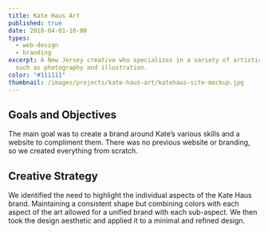 ```yaml
---
title: Kate Haus Art
published: true
date: 2018-04-01-10-00
types:
  - web-design
  - branding
excerpt: A New Jersey creative who specializes in a variety of artistic avenues,
  such as photography and illustration.
color: "#111111"
thumbnail: /images/projects/kate-haus-art/katehaus-site-mockup.jpg
---
```


## Goals and Objectives

The main goal was to create a brand around Kate’s various skills and a website to compliment them. There was no previous website or branding, so we created everything from scratch.

## Creative Strategy
We identified the need to highlight the individual aspects of the Kate Haus brand. Maintaining a consistent shape but combining colors with each aspect of the art allowed for a unified brand with each sub-aspect. We then took the design aesthetic and applied it to a minimal and refined design.
